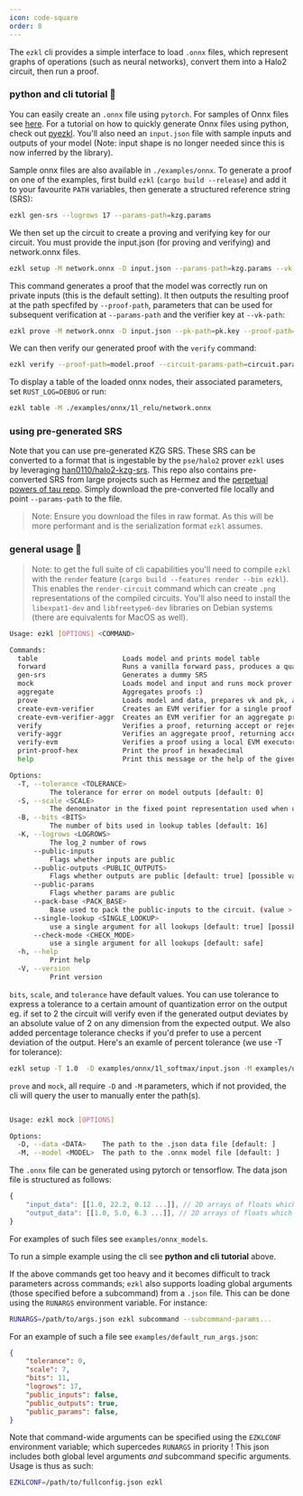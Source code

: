 ```yaml
---
icon: code-square
order: 8
---
```


The `ezkl` cli provides a simple interface to load `.onnx` files, which represent graphs of operations (such as neural networks), convert them into a Halo2 circuit, then run a proof.

### python and cli tutorial 🐍

You can easily create an `.onnx` file using `pytorch`. For samples of Onnx files see [here](https://github.com/onnx/models). For a tutorial on how to quickly generate Onnx files using python, check out [pyezkl](https://github.com/zkonduit/pyezkl). You'll also need an `input.json` file with sample inputs and outputs of your model (Note: input shape is no longer needed since this is now inferred by the library).

Sample onnx files are also available in `./examples/onnx`. To generate a proof on one of the examples, first build `ezkl` (`cargo build --release`) and add it to your favourite `PATH` variables, then generate a structured reference string (SRS):
```bash
ezkl gen-srs --logrows 17 --params-path=kzg.params
```
We then set up the circuit to create a proving and verifying key for our circuit. You must provide the input.json (for proving and verifying) and network.onnx files. 

```bash
ezkl setup -M network.onnx -D input.json --params-path=kzg.params --vk-path=vk.key --pk-path=pk.key --circuit-params-path=circuit.params
```

This command generates a proof that the model was correctly run on private inputs (this is the default setting). It then outputs the resulting proof at the path specfifed by `--proof-path`, parameters that can be used for subsequent verification at `--params-path` and the verifier key at `--vk-path`:

```bash
ezkl prove -M network.onnx -D input.json --pk-path=pk.key --proof-path=model.proof --params-path=kzg.params --circuit-params-path=circuit.params
```

We can then verify our generated proof with the `verify` command:
```bash
ezkl verify --proof-path=model.proof --circuit-params-path=circuit.params --vk-path=vk.key --params-path=kzg.params
```

To display a table of the loaded onnx nodes, their associated parameters, set `RUST_LOG=DEBUG` or run:

```bash
ezkl table -M ./examples/onnx/1l_relu/network.onnx

```

### using pre-generated SRS

Note that you can use pre-generated KZG SRS. These SRS can be converted to a format that is ingestable by the `pse/halo2` prover `ezkl` uses by leveraging [han0110/halo2-kzg-srs](https://github.com/han0110/halo2-kzg-srs). This repo also contains pre-converted SRS from large projects such as Hermez and the [perpetual powers of tau repo](https://github.com/privacy-scaling-explorations/perpetualpowersoftau). Simply download the pre-converted file locally and point `--params-path` to the file.

> Note: Ensure you download the files in raw format. As this will be more performant and is the serialization format `ezkl` assumes.



### general usage 🔧

> Note: to get the full suite of cli capabilities you'll need to compile `ezkl` with the `render` feature (`cargo build --features render --bin ezkl`). This enables the `render-circuit` command which can create `.png` representations of the compiled circuits. You'll also need to install the `libexpat1-dev` and `libfreetype6-dev` libraries on Debian systems (there are equivalents for MacOS as well).

```bash
Usage: ezkl [OPTIONS] <COMMAND>

Commands:
  table                     Loads model and prints model table
  forward                   Runs a vanilla forward pass, produces a quantized output, and saves it to a .json file
  gen-srs                   Generates a dummy SRS
  mock                      Loads model and input and runs mock prover (for testing)
  aggregate                 Aggregates proofs :)
  prove                     Loads model and data, prepares vk and pk, and creates proof
  create-evm-verifier       Creates an EVM verifier for a single proof
  create-evm-verifier-aggr  Creates an EVM verifier for an aggregate proof
  verify                    Verifies a proof, returning accept or reject
  verify-aggr               Verifies an aggregate proof, returning accept or reject
  verify-evm                Verifies a proof using a local EVM executor, returning accept or reject
  print-proof-hex           Print the proof in hexadecimal
  help                      Print this message or the help of the given subcommand(s)

Options:
  -T, --tolerance <TOLERANCE>
          The tolerance for error on model outputs [default: 0]
  -S, --scale <SCALE>
          The denominator in the fixed point representation used when quantizing [default: 7]
  -B, --bits <BITS>
          The number of bits used in lookup tables [default: 16]
  -K, --logrows <LOGROWS>
          The log_2 number of rows
      --public-inputs
          Flags whether inputs are public
      --public-outputs <PUBLIC_OUTPUTS>
          Flags whether outputs are public [default: true] [possible values: true, false]
      --public-params
          Flags whether params are public
      --pack-base <PACK_BASE>
          Base used to pack the public-inputs to the circuit. (value > 1) to pack instances as a single int. Useful when verifying on the EVM. Note that this will often break for very long inputs. Use with caution, still experimental [default: 1]
      --single-lookup <SINGLE_LOOKUP>
          use a single argument for all lookups [default: true] [possible values: true, false]
      --check-mode <CHECK_MODE>
          use a single argument for all lookups [default: safe]
  -h, --help
          Print help
  -V, --version
          Print version
```

`bits`, `scale`, and `tolerance` have default values. You can use tolerance to express a tolerance to a certain amount of quantization error on the output eg. if set to 2 the circuit will verify even if the generated output deviates by an absolute value of 2 on any dimension from the expected output. We also added percentage tolerance checks if you'd prefer to use a percent deviation of the output. Here's an examle of percent tolerance (we use -T for tolerance):

```bash 
ezkl setup -T 1.0  -D examples/onnx/1l_softmax/input.json -M examples/onnx/1l_softmax/network.onnx --params-path kzg.params --vk-path vksoftmax.key --pk-path pksoftmax.key --circuit-params-path circuitsoftmax.params
```

`prove` and `mock`, all require `-D` and `-M` parameters, which if not provided, the cli will query the user to manually enter the path(s).

```bash

Usage: ezkl mock [OPTIONS]

Options:
  -D, --data <DATA>    The path to the .json data file [default: ]
  -M, --model <MODEL>  The path to the .onnx model file [default: ]

```

The `.onnx` file can be generated using pytorch or tensorflow. The data json file is structured as follows:

```javascript
{
    "input_data": [[1.0, 22.2, 0.12 ...]], // 2D arrays of floats which represents the (private) inputs we run the proof on
    "output_data": [[1.0, 5.0, 6.3 ...]], // 2D arrays of floats which represents the model outputs we want to constrain against (if any)
}
```

For examples of such files see `examples/onnx_models`.

To run a simple example using the cli see **python and cli tutorial** above.

If the above commands get too heavy and it becomes difficult to track parameters across commands; `ezkl` also supports loading global arguments (those specified before a subcommand) from a `.json` file. This can be done using the `RUNARGS` environment variable. For instance:

```bash
RUNARGS=/path/to/args.json ezkl subcommand --subcommand-params...
```
For an example of such a file see `examples/default_run_args.json`:
```json
{
    "tolerance": 0,
    "scale": 7,
    "bits": 11,
    "logrows": 17,
    "public_inputs": false,
    "public_outputs": true,
    "public_params": false,
}
```

Note that command-wide arguments can be specified using the `EZKLCONF` environment variable; which supercedes `RUNARGS` in priority !
This json includes both global level arguments _and_ subcommand specific arguments. Usage is thus as such:
```bash
EZKLCONF=/path/to/fullconfig.json ezkl
```

